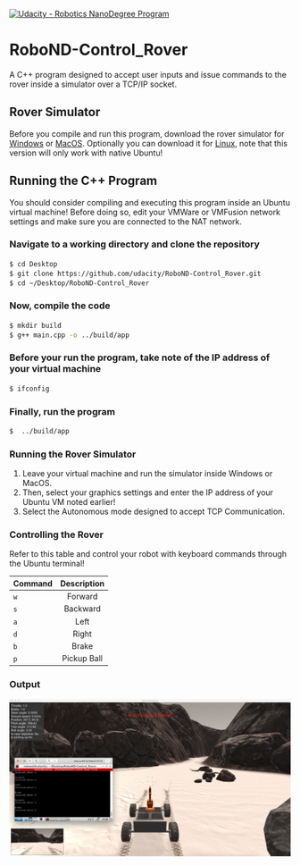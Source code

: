 [![Udacity - Robotics NanoDegree Program](https://s3-us-west-1.amazonaws.com/udacity-robotics/Extra+Images/RoboND_flag.png)](https://www.udacity.com/robotics)

# RoboND-Control_Rover
A C++ program designed to accept user inputs and issue commands to the rover inside a simulator over a TCP/IP socket. 

## Rover Simulator
Before you compile and run this program, download the rover simulator for [Windows](https://s3-us-west-1.amazonaws.com/udacity-robotics/Term+2+Prep/RoverSim_Windows.zip) or [MacOS](https://s3-us-west-1.amazonaws.com/udacity-robotics/Term+2+Prep/RoverSim_MacOS.zip). Optionally you can download it for [Linux](https://s3-us-west-1.amazonaws.com/udacity-robotics/Term+2+Prep/RoverSim_Linux.zip), note that this version will only work with native Ubuntu!

## Running the C++ Program
You should consider compiling and executing this program inside an Ubuntu virtual machine!
Before doing so, edit your VMWare or VMFusion network settings and make sure you are connected to the NAT network. 

### Navigate to a working directory and clone the repository
```sh
$ cd Desktop
$ git clone https://github.com/udacity/RoboND-Control_Rover.git
$ cd ~/Desktop/RoboND-Control_Rover
```

### Now, compile the code
```sh
$ mkdir build
$ g++ main.cpp -o ../build/app
```

### Before your run the program, take note of the IP address of your virtual machine
```sh
$ ifconfig
```

### Finally, run the program
```sh
$  ../build/app
```

### Running the Rover Simulator
1. Leave your virtual machine and run the simulator inside Windows or MacOS.
2. Then, select your graphics settings and enter the IP address of your Ubuntu VM noted earlier!
3. Select the Autonomous mode designed to accept TCP Communication.

### Controlling the Rover 
Refer to this table and control your robot with keyboard commands through the Ubuntu terminal!

<center> 
  
| **Command**        | **Description**         
| -------------    |:-------------:|
|     `w`   |Forward |
|        `s` | Backward       |
|  `a`| Left     |
|  `d`| Right     |
|  `b`| Brake   |
|  `p`| Pickup Ball  |  

</center>

### Output
![alt text](images/output.png)









